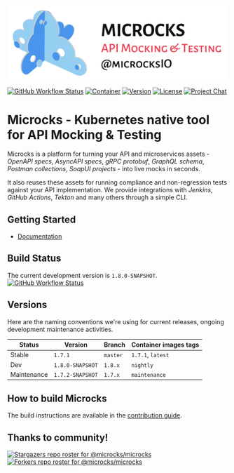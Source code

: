 <img src="./microcks-banner.png" width="600"> 

[![GitHub Workflow Status](https://img.shields.io/github/actions/workflow/status/microcks/microcks/build-verify.yml?logo=github&style=for-the-badge)](https://github.com/microcks/microcks/actions)
[![Container](https://img.shields.io/badge/dynamic/json?color=blueviolet&logo=docker&style=for-the-badge&label=Quay.io&query=tags[0].name&url=https://quay.io/api/v1/repository/microcks/microcks/tag/?limit=10&page=1&onlyActiveTags=true)](https://quay.io/repository/microcks/microcks?tab=tags)
[![Version](https://img.shields.io/maven-central/v/io.github.microcks/microcks?color=blue&style=for-the-badge)]((https://search.maven.org/artifact/io.github.microcks/microcks))
[![License](https://img.shields.io/github/license/microcks/microcks?style=for-the-badge&logo=apache)](https://www.apache.org/licenses/LICENSE-2.0)
[![Project Chat](https://img.shields.io/badge/chat-on_zulip-pink.svg?color=ff69b4&style=for-the-badge&logo=zulip)](https://microcksio.zulipchat.com/)


# Microcks - Kubernetes native tool for API Mocking & Testing

Microcks is a platform for turning your API and microservices assets - *OpenAPI specs*, *AsyncAPI specs*, *gRPC protobuf*, *GraphQL schema*, *Postman collections*, *SoapUI projects* - into live mocks in seconds.

It also reuses these assets for running compliance and non-regression tests against your API implementation. We provide integrations with *Jenkins*, *GitHub Actions*, *Tekton* and many others through a simple CLI.

## Getting Started

* [Documentation](https://microcks.io/documentation/getting-started/)

## Build Status

The current development version is `1.8.0-SNAPSHOT`. [![GitHub Workflow Status](https://img.shields.io/github/actions/workflow/status/microcks/microcks/build-verify.yml?branch=1.8.x&logo=github&style=for-the-badge)](https://github.com/microcks/microcks/actions)

## Versions

Here are the naming conventions we're using for current releases, ongoing development maintenance activities.

| Status      | Version          | Branch   | Container images tags |
| ----------- |------------------| -------- |-----------------------|
| Stable      | `1.7.1`          | `master` | `1.7.1`, `latest`     |
| Dev         | `1.8.0-SNAPSHOT` | `1.8.x`  | `nightly`             |
| Maintenance | `1.7.2-SNAPSHOT` | `1.7.x`  | `maintenance`         |


## How to build Microcks

The build instructions are available in the [contribution guide](CONTRIBUTING.md).

## Thanks to community!

[![Stargazers repo roster for @microcks/microcks](https://reporoster.com/stars/microcks/microcks)](https://github.com/microcks/microcks/stargazers)
[![Forkers repo roster for @microcks/microcks](https://reporoster.com/forks/microcks/microcks)](https://github.com/microcks/microcks/network/members)
